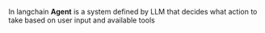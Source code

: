 In langchain **Agent**  is a system defined by LLM that decides what action to take based on user input and available tools

